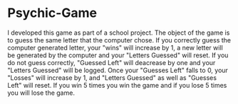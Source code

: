 # Psychic-Game

I developed this game as part of a school project.  The object of the game is to guess the same letter that the computer chose.  If you correctly guess the computer generated letter, your "wins" will increase by 1, a new letter will be generated by the computer and your "Letters Guessed" will reset.  If you do not guess correctly,  "Guessed Left" will deacrease by one and your "Letters Guessed" will be logged.  Once your "Guesses Left" falls to 0, your "Losses" will increase by 1, and "Letters Guessed" as well as "Guesses Left" will reset.  If you win 5 times you win the game and if you lose 5 times you will lose the game. 